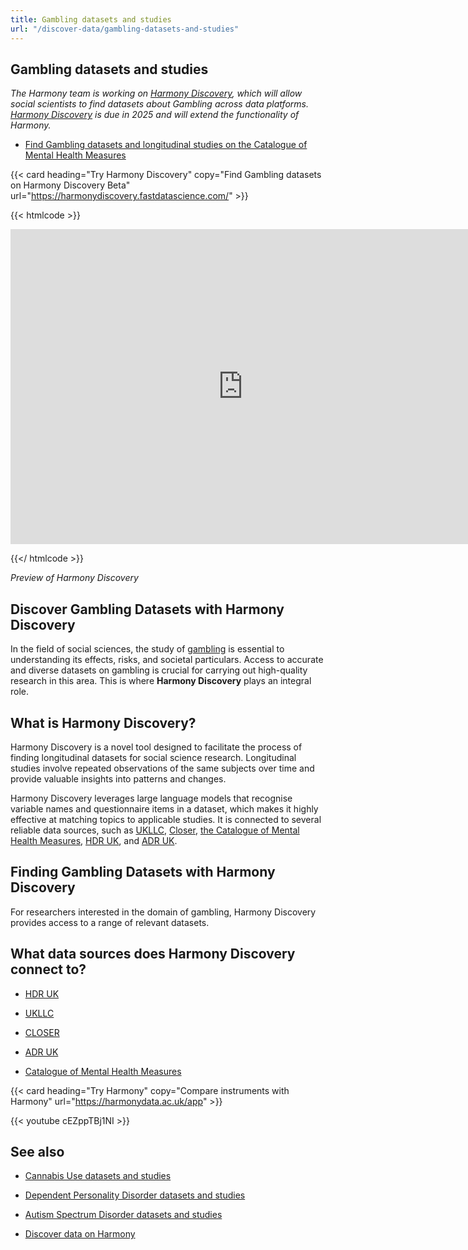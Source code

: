 ```yaml
---
title: Gambling datasets and studies
url: "/discover-data/gambling-datasets-and-studies"
---
```


## Gambling datasets and studies

*The Harmony team is working on [Harmony Discovery](https://harmonydiscovery.fastdatascience.com/), which will allow social scientists to find datasets about Gambling across data platforms. [Harmony Discovery](https://harmonydiscovery.fastdatascience.com/) is due in 2025 and will extend the functionality of Harmony.*

* [Find Gambling datasets and longitudinal studies on the Catalogue of Mental Health Measures](https://www.cataloguementalhealth.ac.uk/?content=search&query=Topic:gambling)


{{< card heading="Try Harmony Discovery" copy="Find Gambling datasets on Harmony Discovery Beta" url="https://harmonydiscovery.fastdatascience.com/" >}}

{{< htmlcode >}}

<iframe src="https://www.veed.io/embed/b8eb93ee-5cca-4b09-8b5d-34b614cb0f58" width="744" height="504" frameborder="0" title="Thomas Wood's Video - Oct 23, 2024" webkitallowfullscreen mozallowfullscreen allowfullscreen></iframe>

{{</ htmlcode >}}

*Preview of Harmony Discovery*


## Discover Gambling Datasets with Harmony Discovery

In the field of social sciences, the study of [gambling](/discover-data/gambling-disorder-datasets-and-studies) is essential to understanding its effects, risks, and societal particulars. Access to accurate and diverse datasets on gambling is crucial for carrying out high-quality research in this area. This is where **Harmony Discovery** plays an integral role. 

## What is Harmony Discovery?

Harmony Discovery is a novel tool designed to facilitate the process of finding longitudinal datasets for social science research. Longitudinal studies involve repeated observations of the same subjects over time and provide valuable insights into patterns and changes. 

Harmony Discovery leverages large language models that recognise variable names and questionnaire items in a dataset, which makes it highly effective at matching topics to applicable studies. It is connected to several reliable data sources, such as [UKLLC](https://explore.ukllc.ac.uk), [Closer](https://www.closer.ac.uk/), [the Catalogue of Mental Health Measures](https://www.cataloguementalhealth.ac.uk/), [HDR UK](https://www.hdruk.ac.uk/), and [ADR UK](https://www.adruk.org/).

## Finding Gambling Datasets with Harmony Discovery

For researchers interested in the domain of gambling, Harmony Discovery provides access to a range of relevant datasets. 

## What data sources does Harmony Discovery connect to?

* [HDR UK](https://www.healthdatagateway.org/)

* [UKLLC](https://explore.ukllc.ac.uk)

* [CLOSER](https://closer.ac.uk/)

* [ADR UK](https://www.adruk.org/data-access/data-catalogue/)

* [Catalogue of Mental Health Measures](https://www.cataloguementalhealth.ac.uk/)

{{< card heading="Try Harmony" copy="Compare instruments with Harmony" url="https://harmonydata.ac.uk/app" >}}

{{< youtube cEZppTBj1NI >}}


## See also

* [Cannabis Use datasets and studies](/discover-data/cannabis-use-datasets-and-studies)

* [Dependent Personality Disorder datasets and studies](/discover-data/dependent-personality-disorder-datasets-and-studies)

* [Autism Spectrum Disorder datasets and studies](/discover-data/autism-spectrum-disorder-datasets-and-studies)

* [Discover data on Harmony](/discover-data/)

